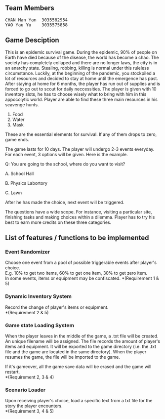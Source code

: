 Team Members
------
<pre>
CHAN Man Yan  3035582954  
YAO Yau Yu    3035575858
</pre>
Game Desciption
------
This is an epidemic survival game. During the epidemic, 90% of people on Earth have died because of the disease, the world has become a chao. The society has completely collaped and there are no longer laws, the city is in an anarchy state. Stealing, robbing, killing is normal under this ruleless circumstance. Luckily, at the beginning of the pandemic, you stockpiled a lot of resources and decided to stay at home until the emergence has past. After staying at home for 6 months, the player has run out of supplies and is forced to go out to scout for daily neccessities. The player is given with 10 inventory slots, he has to choose wisely what to bring with him in this appocolytic world. Player are able to find these three main resources in his scavenge hunts.

1. Food
2. Water
3. Mask

These are the essential elements for survival. If any of them drops to zero, game ends.

The game lasts for 10 days. The player will undergo 2-3 events everyday. For each event, 3 options will be given. Here is the example.

Q: You are going to the school, where do you want to visit?

A. School Hall

B. Physics Labortory

C. Lawn

After he has made the choice, next event will be triggered. 

The questions have a wide scope. For instance, visiting a particular site, finishing tasks and making choices within a dilemma. Player has to try his best to earn more credits on these three categories.

List of features / functions to be implemented
------
### Event Randomizer
Choose one event from a pool of possible triggerable events after player's choice.  
E.g. 10% to get two items, 60% to get one item, 30% to get zero item.  
In some events, items or equipment may be confiscated. 
*(Requirement 1 & 5)

### Dynamic Inventory System
Record the change of player's items or equipment.  
*(Requirement 2 & 5)

### Game state Loading System
When the player leaves in the middle of the game, a .txt file will be created. An unique filename will be assigned.
The file records the amount of player's items and equipment. 
It will be exported to the game directory (i.e. the .txt file and the game are located in the same directory).
When the player resumes the game, the file will be imported to the game.

If it's gameover, all the game save data will be erased and the game will restart.  
*(Requirement 2, 3 & 4)

### Scenario Loader
Upon receiving player's choice, load a specific text from a txt file for the story the player encounters.  
*(Requirement 3, 4 & 5)


